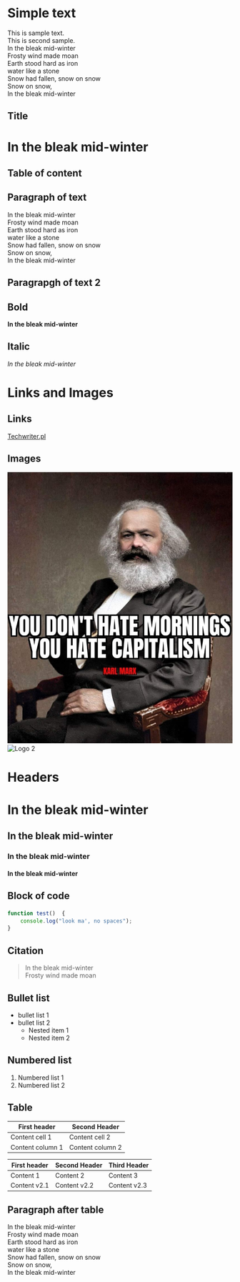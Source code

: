 # Simple text
<!-- Example for normal text -->
This is sample text.  
This is second sample.  
In the bleak mid-winter  
Frosty wind made moan  
Earth stood hard as iron  
water like a stone  
Snow had fallen, snow on snow  
Snow on snow,  
In the bleak mid-winter  
## Title  
<!-- Example for title -->
In the bleak mid-winter
=======================  
## Table of content
<!-- Here comes the TOC -->
  
## Paragraph of text  
<!-- Example of paragraph of text --> 
In the bleak mid-winter  
Frosty wind made moan  
Earth stood hard as iron  
water like a stone  
Snow had fallen, snow on snow  
Snow on snow,  
In the bleak mid-winter  
## Paragrapgh of text 2  
<!-- Example of another paragraph -->
  
## Bold
<!-- Example for Bold -->
**In the bleak mid-winter**  
## Italic
<!-- Example for Italic  -->
*In the bleak mid-winter*  
# Links and Images  
## Links
<!-- Example for Links -->
[Techwriter.pl](www.techwriter.pl)
<!-- Example for Images -->  
## Images
![Logo 1](Marx.jpg)    
![Logo 2](https://cdnb.artstation.com/p/assets/images/images/029/700/321/large/semrram-gonzalez-dc-logo.jpg?1598376808)
<!-- Example for linking to another file-->
  
# Headers
<!-- Example for Headers -->
# In the bleak mid-winter  
## In the bleak mid-winter  
### In the bleak mid-winter  
#### In the bleak mid-winter
<!-- Just text with equation -->

<!-- Example for inline code -->
  
## Block of code
<!-- A block of code -->
```javascript
function test()  {  
    console.log("look ma', no spaces");  
}  
```  
## Citation
<!-- Example for Quote -->
>In the bleak mid-winter  
>Frosty wind made moan  
## Bullet list  
<!-- Example for Bullet List -->
* bullet list 1  
* bullet list 2
  * Nested item 1
  * Nested item 2  
## Numbered list
<!-- Example for Numbered List -->
1. Numbered list 1
2. Numbered list 2  
## Table
<!-- Example for Tables -->  
First header | Second Header  
-------------|---------------  
Content cell 1 | Content cell 2  
Content column 1 | Content column 2  

First header | Second Header | Third Header  
-------------|---------------|-------------  
Content 1    |Content 2      |Content 3  
Content v2.1 |Content v2.2   |Content v2.3  


## Paragraph after table
<!-- Paragraph after table -->
In the bleak mid-winter  
Frosty wind made moan  
Earth stood hard as iron  
water like a stone  
Snow had fallen, snow on snow  
Snow on snow,  
In the bleak mid-winter  